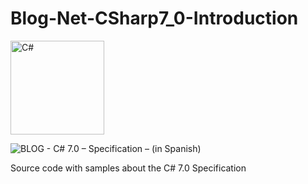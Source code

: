 # Blog-Net-CSharp7_0-Introduction

<img src="https://docs.microsoft.com/es-es/dotnet/images/hub/csharp.svg" alt="C#" width="150" height="150" />

![BLOG - C# 7.0 – Specification – (in Spanish)](https://geeks.ms/jorge/2017/11/15/c-7-0-specification-introduccion/)

Source code with samples about the C# 7.0 Specification
